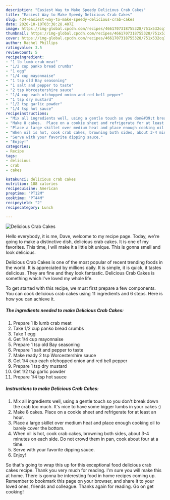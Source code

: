 ```yaml
---
description: "Easiest Way to Make Speedy Delicious Crab Cakes"
title: "Easiest Way to Make Speedy Delicious Crab Cakes"
slug: 434-easiest-way-to-make-speedy-delicious-crab-cakes
date: 2020-10-10T03:38:28.407Z
image: https://img-global.cpcdn.com/recipes/4661707318755328/751x532cq70/delicious-crab-cakes-recipe-main-photo.jpg
thumbnail: https://img-global.cpcdn.com/recipes/4661707318755328/751x532cq70/delicious-crab-cakes-recipe-main-photo.jpg
cover: https://img-global.cpcdn.com/recipes/4661707318755328/751x532cq70/delicious-crab-cakes-recipe-main-photo.jpg
author: Rachel Phillips
ratingvalue: 3.5
reviewcount: 5
recipeingredient:
- "1 lb lumb crab meat"
- "1/2 cup panko bread crumbs"
- "1 egg"
- "1/4 cup mayonnaise"
- "1 tsp old Bay seasoning"
- "1 salt and pepper to taste"
- "2 tsp Worcestershire sauce"
- "1/4 cup each ofchopped onion and red bell pepper"
- "1 tsp dry mustard"
- "1/2 tsp garlic powder"
- "1/4 tsp hot sauce"
recipeinstructions:
- "Mix all ingredients well, using a gentle touch so you don&#39;t break down the crab too much. It&#39;s nice to have some bigger  lumbs in your cakes :)"
- "Make 8 cakes.  Place on a cookie sheet and refrigerate for at least an hour."
- "Place a large skillet over medium heat and place enough cooking oil to barely cover the bottom."
- "When oil is hot, cook crab cakes, browning both sides, about 3-4 minutes on each side. Do not crowd them in pan, cook about four at a time."
- "Serve with your favorite dipping sauce."
- "Enjoy!"
categories:
- Recipe
tags:
- delicious
- crab
- cakes

katakunci: delicious crab cakes 
nutrition: 188 calories
recipecuisine: American
preptime: "PT12M"
cooktime: "PT44M"
recipeyield: "2"
recipecategory: Lunch

---
```



![Delicious Crab Cakes](https://img-global.cpcdn.com/recipes/4661707318755328/751x532cq70/delicious-crab-cakes-recipe-main-photo.jpg)

Hello everybody, it is me, Dave, welcome to my recipe page. Today, we're going to make a distinctive dish, delicious crab cakes. It is one of my favorites. This time, I will make it a little bit unique. This is gonna smell and look delicious.

Delicious Crab Cakes is one of the most popular of recent trending foods in the world. It is appreciated by millions daily. It is simple, it is quick, it tastes delicious. They are fine and they look fantastic. Delicious Crab Cakes is something which I've loved my whole life.




To get started with this recipe, we must first prepare a few components. You can cook delicious crab cakes using 11 ingredients and 6 steps. Here is how you can achieve it.

<!--inarticleads1-->

##### The ingredients needed to make Delicious Crab Cakes:

1. Prepare 1 lb lumb crab meat
1. Take 1/2 cup panko bread crumbs
1. Take 1 egg
1. Get 1/4 cup mayonnaise
1. Prepare 1 tsp old Bay seasoning
1. Prepare 1 salt and pepper to taste
1. Make ready 2 tsp Worcestershire sauce
1. Get 1/4 cup each ofchopped onion and red bell pepper
1. Prepare 1 tsp dry mustard
1. Get 1/2 tsp garlic powder
1. Prepare 1/4 tsp hot sauce




<!--inarticleads2-->

##### Instructions to make Delicious Crab Cakes:

1. Mix all ingredients well, using a gentle touch so you don&#39;t break down the crab too much. It&#39;s nice to have some bigger  lumbs in your cakes :)
1. Make 8 cakes.  Place on a cookie sheet and refrigerate for at least an hour.
1. Place a large skillet over medium heat and place enough cooking oil to barely cover the bottom.
1. When oil is hot, cook crab cakes, browning both sides, about 3-4 minutes on each side. Do not crowd them in pan, cook about four at a time.
1. Serve with your favorite dipping sauce.
1. Enjoy!




So that's going to wrap this up for this exceptional food delicious crab cakes recipe. Thank you very much for reading. I'm sure you will make this at home. There is gonna be interesting food in home recipes coming up. Remember to bookmark this page on your browser, and share it to your loved ones, friends and colleague. Thanks again for reading. Go on get cooking!
